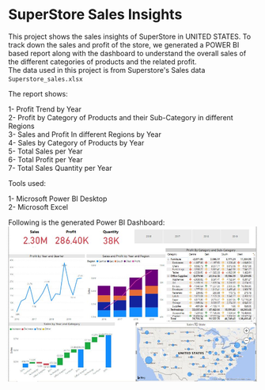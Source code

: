 # SuperStore Sales Insights
This project shows the sales insights of SuperStore in UNITED STATES. To track down the sales and profit of the store, we generated a POWER BI based report along with the dashboard to understand the overall sales of the different categories of products and the related profit.<br /> 
The data used in this project is from Superstore's Sales data `Superstore_sales.xlsx`

The report shows:

1- Profit Trend by Year<br /> 
2- Profit by Category of Products and their Sub-Category in different Regions<br /> 
3- Sales and Profit In different Regions by Year<br /> 
4- Sales by Category of Products by Year<br /> 
5- Total Sales per Year<br /> 
6- Total Profit per Year<br /> 
7- Total Sales Quantity per Year<br /> 

Tools used:

1- Microsoft Power BI Desktop<br /> 
2- Microsoft Excel<br /> 

Following is the generated Power BI Dashboard:
![alt text](https://github.com/ranjith-p/testing03/blob/master/US.JPG?raw=true)
